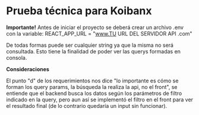 # Prueba técnica para Koibanx

**Importante!**
Antes de iniciar el proyecto se deberá crear un archivo .env con la variable:
REACT_APP_URL = "www.TU URL DEL SERVIDOR API .com"

De todas formas puede ser cualquier string ya que la misma no será consultada.
Esto tiene la finalidad de poder ver las querys formadas en consola.

**Consideraciones**

El punto "d" de los requerimientos nos dice "lo importante es cómo se forman los
query params, la búsqueda la realiza la api, no el front", se entiende que el backend busca los datos según los parámetros de filtro indicado en la query, pero aun así se implementó el filtro en el front para ver el resultado final (de lo contrario quedaría un input sin funcionar).
